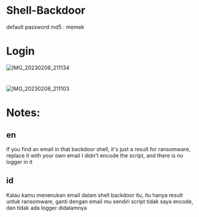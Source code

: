 # Shell-Backdoor
default password md5 : memek
# Login
![IMG_20230208_211134](https://user-images.githubusercontent.com/124505254/217539706-96e8edfe-e925-46f4-81e1-397c55c58411.jpg)
# 
![IMG_20230208_211103](https://user-images.githubusercontent.com/124505254/217539899-1189052b-faea-495d-8f24-521a6f839776.jpg)
# Notes:

## en
If you find an email in that backdoor shell, it's just a result for ransomware, replace it with your own email
I didn't encode the script, and there is no logger in it

## id
Kalau kamu menenukan email dalam shell backdoor itu, itu hanya result untuk ransomware, ganti dengan email mu sendiri
script tidak saya encode, dan tidak ada logger didalamnya
